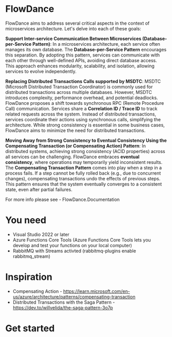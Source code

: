 # FlowDance
FlowDance aims to address several critical aspects in the context of microservices architecture. Let's delve into each of these goals:

**Support Inter-service Communication Between Microservices (Database-per-Service Pattern)**:
    In a microservices architecture, each service often manages its own database. The **Database-per-Service Pattern** encourages this separation.
    By adopting this pattern, services can communicate with each other through well-defined APIs, avoiding direct database access.
    This approach enhances modularity, scalability, and isolation, allowing services to evolve independently.

**Replacing Distributed Transactions Calls supported by MSDTC**:
    MSDTC (Microsoft Distributed Transaction Coordinator) is commonly used for distributed transactions across multiple databases.
    However, MSDTC introduces complexity, performance overhead, and potential deadlocks.
    FlowDance proposes a shift towards synchronous RPC (Remote Procedure Call) communication.
    Services share a **Correlation ID / Trace ID** to track related requests across the system.
    Instead of distributed transactions, services coordinate their actions using synchronous calls, simplifying the architecture.
    While strong consistency is essential in some business cases, FlowDance aims to minimize the need for distributed transactions.

**Moving Away from Strong Consistency to Eventual Consistency Using the Compensating Transaction (or Compensating Action) Pattern**:
    In distributed systems, achieving strong consistency (ACID properties) across all services can be challenging.
    FlowDance embraces **eventual consistency**, where operations may temporarily yield inconsistent results.
    The **Compensating Transaction Pattern** comes into play when a step in a process fails.
    If a step cannot be fully rolled back (e.g., due to concurrent changes), compensating transactions undo the effects of previous steps.
    This pattern ensures that the system eventually converges to a consistent state, even after partial failures.

For more info please see - FlowDance.Documentation

# You need
* Visual Studio 2022 or later
* Azure Functions Core Tools (Azure Functions Core Tools lets you develop and test your functions on your local computer)
* RabbitMQ with Streams activted (rabbitmq-plugins enable rabbitmq_stream)

# Inspiration
* Compensating Action - https://learn.microsoft.com/en-us/azure/architecture/patterns/compensating-transaction
* Distributed Transactions with the Saga Pattern - https://dev.to/willvelida/the-saga-pattern-3o7p

# Get started
